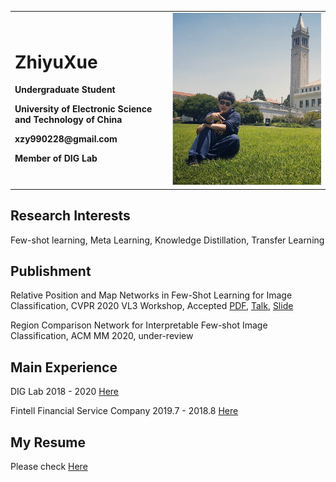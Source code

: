 <div>
<table border="0">
  <tr>
    <td width="50%">
      <h1>ZhiyuXue</h1>
      <p><b>Undergraduate Student</b></p>
      <p><b>University of Electronic Science and Technology of China</b></p>
      <p><b>xzy990228@gmail.com</b></p>
      <p><b>Member of DIG Lab</b></p>
    </td>
    <td width="50%">
      <img src="./xzy.jpg" width="100%"/>      
    </td>
  </tr>
</table>
</div>

## Research Interests
Few-shot learning, Meta Learning, Knowledge Distillation, Transfer Learning

## Publishment
Relative Position and Map Networks in Few-Shot Learning for Image Classification, CVPR 2020 VL3 Workshop, Accepted [PDF](http://openaccess.thecvf.com/content_CVPRW_2020/html/w54/Xue_Relative_Position_and_Map_Networks_in_Few-Shot_Learning_for_Image_CVPRW_2020_paper.html), [Talk](https://github.com/chrisyxue/RMN-RPN-for-FSL/blob/master/37-poster.mp4), [Slide](https://github.com/chrisyxue/RMN-RPN-for-FSL/blob/master/37-slides.pdf)

Region Comparison Network for Interpretable Few-shot Image Classification, ACM MM 2020, under-review 

## Main Experience
DIG Lab 2018 - 2020 [Here](https://diggers.ai/people/)

Fintell Financial Service Company 2019.7 - 2018.8 [Here](http://en.fintell.com.cn/)

## My Resume 
Please check [Here](https://github.com/chrisyxue/zyxue.github.com/blob/master/%E8%96%9B%E8%87%B3%E5%96%BB-CV.pdf)


  





